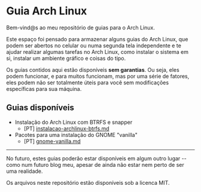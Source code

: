 # Guia Arch Linux

Bem-vind@s ao meu repositório de guias para o Arch Linux.

Este espaço foi pensado para armazenar alguns guias do Arch Linux, que podem ser abertos no celular ou numa segunda tela independente e te ajudar realizar algumas tarefas no Arch Linux, como instalar o sistema em si, instalar um ambiente gráfico e coisas do tipo.

Os guias contidos aqui estão disponíveis **sem garantias**. Ou seja, eles podem funcionar, e para muitos funcionam, mas por uma série de fatores, eles podem não ser totalmente úteis para você sem modificações específicas para sua máquina.

## Guias disponíveis

- Instalação do Arch Linux com BTRFS e snapper
    - [PT] [instalacao-archlinux-btrfs.md](https://github.com/henriquepicanco/guia-archlinux/blob/main/instalacao-archlinux-btrfs.md)
- Pacotes para uma instalação do GNOME "vanilla"
    - [PT] [gnome-vanilla.md](https://github.com/henriquepicanco/guia-archlinux/blob/main/gnome-vanilla.md)

---

No futuro, estes guias poderão estar disponíveis em algum outro lugar -- como num futuro blog meu, apesar de ainda não estar nem perto de ser uma realidade.

Os arquivos neste repositório estão disponíveis sob a licenca MIT.
